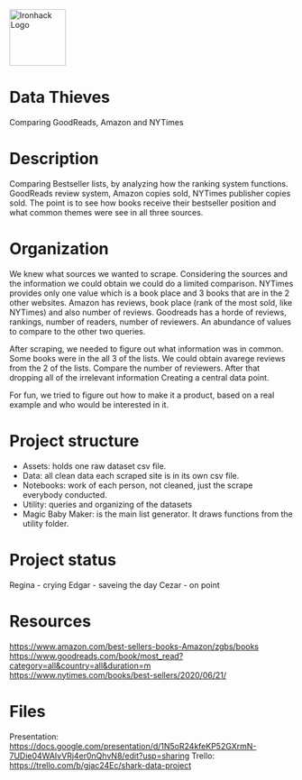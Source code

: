 <img src="https://bit.ly/2VnXWr2" alt="Ironhack Logo" width="100"/>

# Data Thieves
Comparing GoodReads, Amazon and NYTimes
# Description
Comparing Bestseller lists, by analyzing how the ranking system functions. GoodReads review system, Amazon copies sold, NYTimes publisher copies sold. The point is to see how books receive their bestseller position and what common themes were see in all three sources. 

# Organization
We knew what sources we wanted to scrape. Considering the sources and the information we could obtain we could do a limited comparison.
NYTimes provides only one value which is a book place and 3 books that are in the 2 other websites.
Amazon has reviews, book place (rank of the most sold, like NYTimes) and also number of reviews.
Goodreads has a horde of reviews, rankings, number of readers, number of reviewers. An abundance of values to compare to the other two queries.

After scraping, we needed to figure out what information was in common. Some books were in the all 3 of the lists. 
We could obtain avarege reviews from the 2 of the lists.
Compare the number of reviewers.
After that dropping all of the irrelevant information
Creating a central data point.

For fun, we tried to figure out how to make it a product, based on a real example and who would be interested in it.

# Project structure
- Assets: holds one raw dataset csv file.
- Data: all clean data each scraped site is in its own csv file.  
- Notebooks: work of each person, not cleaned, just the scrape everybody conducted.
- Utility: queries and organizing of the datasets
- Magic Baby Maker: is the main list generator. It draws functions from the utility folder.

# Project status
Regina - crying
Edgar - saveing the day
Cezar - on point
# Resources
https://www.amazon.com/best-sellers-books-Amazon/zgbs/books
https://www.goodreads.com/book/most_read?category=all&country=all&duration=m
https://www.nytimes.com/books/best-sellers/2020/06/21/

# Files
Presentation: https://docs.google.com/presentation/d/1N5oR24kfeKP52GXrmN-7UDie04WAIvVRj4er0nQhvN8/edit?usp=sharing
Trello: https://trello.com/b/gjac24Ec/shark-data-project